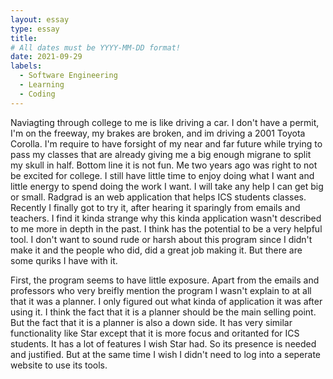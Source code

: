 ```yaml
---
layout: essay
type: essay
title: 
# All dates must be YYYY-MM-DD format!
date: 2021-09-29
labels:
  - Software Engineering
  - Learning
  - Coding
---
```


Naviagting through college to me is like driving a car. I don't have a permit, I'm on the freeway, my brakes are broken, and im driving a 2001 Toyota Corolla. I'm 
require to have forsight of my near and far future while trying to pass my classes that are already giving me a big enough migrane to split my skull in half. Bottom line
it is not fun. Me two years ago was right to not be excited for college. I still have little time to enjoy doing what I want and little energy to spend doing the work I
want. I will take any help I can get big or small. Radgrad is an web application that helps ICS students classes. Recently I finally got to try it, after hearing it 
sparingly from emails and teachers. I find it kinda strange why this kinda application wasn't described to me more in depth in the past. I think has the potential to be
a very helpful tool. I don't want to sound rude or harsh about this program since I didn't make it and the people who did, did a great job making it. But there are some
quriks I have with it. 

First, the program seems to have little exposure. Apart from the emails and professors who very breifly mention the program I wasn't explain to at all that it was a 
planner. I only figured out what kinda of application it was after using it. I think the fact that it is a planner should be the main selling point. But the fact that
it is a planner is also a down side. It has very similar functionality like Star except that it is more focus and oritanted for ICS students. It has a lot of features
I wish Star had. So its presence is needed and justified. But at the same time I wish I didn't need to log into a seperate website to use its tools.
